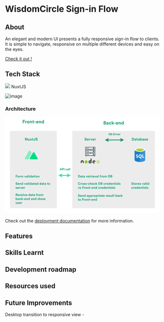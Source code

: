 # WisdomCircle Sign-in Flow



## About

An elegant and modern UI presents a fully responsive sign-in flow  to clients. It is simple to navigate, responsive on multiple different devices and easy on the eyes.

[Check it out !](https://wisdomcircle.netlify.app/)

## Tech Stack

<img src="https://img.shields.io/badge/nuxt.js-00C58E?style=for-the-badge&logo=nuxtdotjs&logoColor=white"/> NuxtJS

![image]("https://img.shields.io/badge/MySQL-005C84?style=for-the-badge&logo=mysql&logoColor=white")

### Architecture

![](https://github.com/Abu-Lut/WisdomCircleNuxt/blob/main/assets/images/WidomCircle%20Architecture.png)

Check out the [deployment documentation](https://nuxt.com/docs/getting-started/deployment) for more information.

## Features

## Skills Learnt

## Development roadmap

## Resources used

## Future Improvements

Desktop transition to responsive view - 
